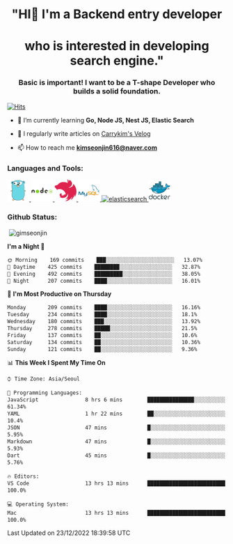 <h1 align="center">"HI👋 I'm a Backend entry developer </h1>
<h1 align="center"> who is interested in developing search engine."</h1>
<h3 align="center">Basic is important! I want to be a T-shape Developer who builds a solid foundation.</h3>

[![Hits](https://hits.seeyoufarm.com/api/count/incr/badge.svg?url=https%3A%2F%2Fgithub.com%2Fgimseonjin&count_bg=%2318BFE5&title_bg=%23555555&icon=ko-fi.svg&icon_color=%23E7E7E7&title=hits&edge_flat=false)](https://hits.seeyoufarm.com)

- 🌱 I’m currently learning **Go, Node JS, Nest JS, Elastic Search**

- 📝 I regularly write articles on [Carrykim's Velog](https://velog.io/@carrykim)

- 📫 How to reach me **kimseonjin616@naver.com**


<h3 align="left">Languages and Tools:</h3>
<p align="left"> 
<a href="https://golang.org" target="_blank" rel="noreferrer"> <img src="https://raw.githubusercontent.com/devicons/devicon/master/icons/go/go-original.svg" alt="go" width="10%" height="10%"/> </a>
<a href="https://nodejs.org" target="_blank" rel="noreferrer"> <img src="https://raw.githubusercontent.com/devicons/devicon/master/icons/nodejs/nodejs-original-wordmark.svg" alt="nodejs" width="10%" height="10%"/> </a> <a></a>
<a href="https://nestjs.com/" target="_blank" rel="noreferrer"> <img src="https://raw.githubusercontent.com/devicons/devicon/master/icons/nestjs/nestjs-plain.svg" alt="nestjs" width="10%" height="10%"/> </a> 
<a href="https://www.mysql.com/" target="_blank" rel="noreferrer"> <img src="https://raw.githubusercontent.com/devicons/devicon/master/icons/mysql/mysql-original-wordmark.svg" alt="mysql" width="10%" height="10%"/>  </a>
 <a href="https://www.elastic.co" target="_blank" rel="noreferrer"> <img src="https://www.vectorlogo.zone/logos/elastic/elastic-icon.svg" alt="elasticsearch" width="10%" height="10%"/> </a> 
 <a href="https://www.docker.com/" target="_blank" rel="noreferrer"> <img src="https://raw.githubusercontent.com/devicons/devicon/master/icons/docker/docker-original-wordmark.svg" alt="docker" width="10%" height="10%"/> </a>
</p>


<h3 align="left">Github Status:</h3>
<p align="left">
 <p>&nbsp;<img align="center" src="https://github-readme-stats.vercel.app/api?username=gimseonjin&show_icons=true&locale=en" alt="gimseonjin" /></p>
</p>


<!--START_SECTION:waka-->
**I'm a Night 🦉** 

```text
🌞 Morning    169 commits    ███░░░░░░░░░░░░░░░░░░░░░░   13.07% 
🌆 Daytime    425 commits    ████████░░░░░░░░░░░░░░░░░   32.87% 
🌃 Evening    492 commits    █████████░░░░░░░░░░░░░░░░   38.05% 
🌙 Night      207 commits    ████░░░░░░░░░░░░░░░░░░░░░   16.01%

```
📅 **I'm Most Productive on Thursday** 

```text
Monday       209 commits    ████░░░░░░░░░░░░░░░░░░░░░   16.16% 
Tuesday      234 commits    ████░░░░░░░░░░░░░░░░░░░░░   18.1% 
Wednesday    180 commits    ███░░░░░░░░░░░░░░░░░░░░░░   13.92% 
Thursday     278 commits    █████░░░░░░░░░░░░░░░░░░░░   21.5% 
Friday       137 commits    ██░░░░░░░░░░░░░░░░░░░░░░░   10.6% 
Saturday     134 commits    ██░░░░░░░░░░░░░░░░░░░░░░░   10.36% 
Sunday       121 commits    ██░░░░░░░░░░░░░░░░░░░░░░░   9.36%

```


📊 **This Week I Spent My Time On** 

```text
⌚︎ Time Zone: Asia/Seoul

💬 Programming Languages: 
JavaScript               8 hrs 6 mins        ███████████████░░░░░░░░░░   61.34% 
YAML                     1 hr 22 mins        ██░░░░░░░░░░░░░░░░░░░░░░░   10.4% 
JSON                     47 mins             █░░░░░░░░░░░░░░░░░░░░░░░░   5.95% 
Markdown                 47 mins             █░░░░░░░░░░░░░░░░░░░░░░░░   5.93% 
Dart                     45 mins             █░░░░░░░░░░░░░░░░░░░░░░░░   5.76%

🔥 Editors: 
VS Code                  13 hrs 13 mins      █████████████████████████   100.0%

💻 Operating System: 
Mac                      13 hrs 13 mins      █████████████████████████   100.0%

```


 Last Updated on 23/12/2022 18:39:58 UTC
<!--END_SECTION:waka-->
